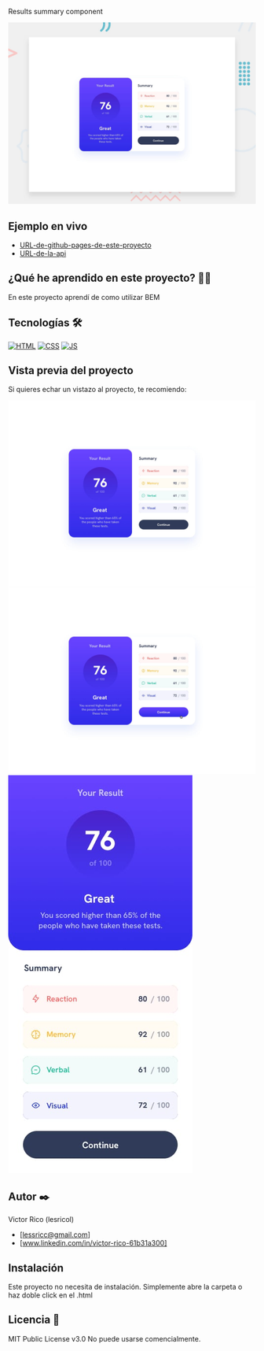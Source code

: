 Results summary component

![Imagen del proyecto](https://raw.githubusercontent.com/Lesricol/results-summary-component/main/design%20/desktop-preview.jpg)

## Ejemplo en vivo

- [URL-de-github-pages-de-este-proyecto](URL-de-github-pages-de-este-proyecto)
- [URL-de-la-api](URL-de-la-api)


## ¿Qué he aprendido en este proyecto? 🙇🏻

En este proyecto aprendí de como utilizar BEM

## Tecnologías 🛠

<!-- Iconos sacados de: https://github.com/hendrasob/badges/blob/master/README.md y https://github.com/alexandresanlim/Badges4-README.md-Profile -->

[![HTML](https://img.shields.io/badge/HTML5-E34F26?style=for-the-badge&logo=html5&logoColor=white)](https://es.wikipedia.org/wiki/HTML5)
[![CSS](https://img.shields.io/badge/CSS3-1572B6?style=for-the-badge&logo=css3&logoColor=white)](https://es.wikipedia.org/wiki/CSS)
[![JS](https://img.shields.io/badge/JavaScript-F7DF1E?style=for-the-badge&logo=javascript&logoColor=black)](https://es.wikipedia.org/wiki/JavaScript)

## Vista previa del proyecto

Si quieres echar un vistazo al proyecto, te recomiendo:

![Captura del proyecto](https://raw.githubusercontent.com/Lesricol/results-summary-component/main/design%20/desktop-design.jpg)
![Captura del proyecto](https://raw.githubusercontent.com/Lesricol/results-summary-component/main/design%20/active-states.jpg)
![Captura del proyecto](https://raw.githubusercontent.com/Lesricol/results-summary-component/main/design%20/mobile-design.jpg)

## Autor ✒️

Victor Rico (lesricol)

- [lessricc@gmail.com]
- [www.linkedin.com/in/victor-rico-61b31a300]

## Instalación

Este proyecto no necesita de instalación. Simplemente abre la carpeta o haz doble click en el .html

## Licencia 📄

MIT Public License v3.0
No puede usarse comencialmente.
